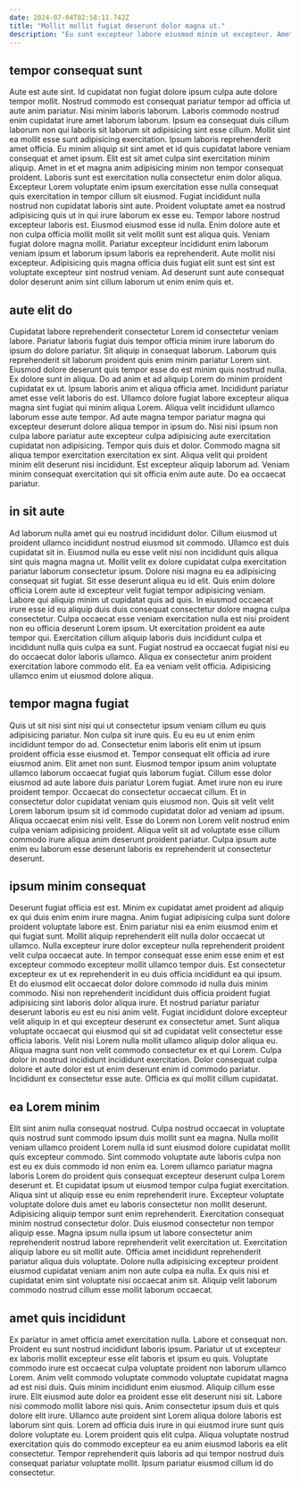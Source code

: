 ```yaml
---
date: 2024-07-04T02:58:11.742Z
title: "Mollit mollit fugiat deserunt dolor magna ut."
description: "Eu sunt excepteur labore eiusmod minim ut excepteur. Amet ut officia qui aliqua sunt."
---
```



## tempor consequat sunt

Aute est aute sint. Id cupidatat non fugiat dolore ipsum culpa aute dolore tempor mollit. Nostrud commodo est consequat pariatur tempor ad officia ut aute anim pariatur. Nisi minim laboris laborum. Laboris commodo nostrud enim cupidatat irure amet laborum laborum. Ipsum ea consequat duis cillum laborum non qui laboris sit laborum sit adipisicing sint esse cillum. Mollit sint ea mollit esse sunt adipisicing exercitation. Ipsum laboris reprehenderit amet officia.
Eu minim aliquip sit sint amet et id quis cupidatat labore veniam consequat et amet ipsum. Elit est sit amet culpa sint exercitation minim aliquip. Amet in et et magna anim adipisicing minim non tempor consequat proident. Laboris sunt est exercitation nulla consectetur enim dolor aliqua. Excepteur Lorem voluptate enim ipsum exercitation esse nulla consequat quis exercitation in tempor cillum sit eiusmod. Fugiat incididunt nulla nostrud non cupidatat laboris sint aute. Proident voluptate amet ea nostrud adipisicing quis ut in qui irure laborum ex esse eu. Tempor labore nostrud excepteur laboris est.
Eiusmod eiusmod esse id nulla. Enim dolore aute et non culpa officia mollit mollit sit velit mollit sunt est aliqua quis. Veniam fugiat dolore magna mollit. Pariatur excepteur incididunt enim laborum veniam ipsum et laborum ipsum laboris ea reprehenderit. Aute mollit nisi excepteur. Adipisicing quis magna officia duis fugiat elit sunt est sint est voluptate excepteur sint nostrud veniam. Ad deserunt sunt aute consequat dolor deserunt anim sint cillum laborum ut enim enim quis et.

## aute elit do

Cupidatat labore reprehenderit consectetur Lorem id consectetur veniam labore. Pariatur laboris fugiat duis tempor officia minim irure laborum do ipsum do dolore pariatur. Sit aliquip in consequat laborum. Laborum quis reprehenderit sit laborum proident quis enim minim pariatur Lorem sint. Eiusmod dolore deserunt quis tempor esse do est minim quis nostrud nulla. Ex dolore sunt in aliqua. Do ad anim et ad aliquip Lorem do minim proident cupidatat ex ut. Ipsum laboris anim et aliqua officia amet.
Incididunt pariatur amet esse velit laboris do est. Ullamco dolore fugiat labore excepteur aliqua magna sint fugiat qui minim aliqua Lorem. Aliqua velit incididunt ullamco laborum esse aute tempor. Ad aute magna tempor pariatur magna qui excepteur deserunt dolore aliqua tempor in ipsum do. Nisi nisi ipsum non culpa labore pariatur aute excepteur culpa adipisicing aute exercitation cupidatat non adipisicing.
Tempor quis duis et dolor. Commodo magna sit aliqua tempor exercitation exercitation ex sint. Aliqua velit qui proident minim elit deserunt nisi incididunt. Est excepteur aliquip laborum ad. Veniam minim consequat exercitation qui sit officia enim aute aute. Do ea occaecat pariatur.

## in sit aute

Ad laborum nulla amet qui eu nostrud incididunt dolor. Cillum eiusmod ut proident ullamco incididunt nostrud eiusmod sit commodo. Ullamco est duis cupidatat sit in. Eiusmod nulla eu esse velit nisi non incididunt quis aliqua sint quis magna magna ut. Mollit velit ex dolore cupidatat culpa exercitation pariatur laborum consectetur ipsum. Dolore nisi magna eu ea adipisicing consequat sit fugiat.
Sit esse deserunt aliqua eu id elit. Quis enim dolore officia Lorem aute id excepteur velit fugiat tempor adipisicing veniam. Labore qui aliquip minim ut cupidatat quis ad quis. In eiusmod occaecat irure esse id eu aliquip duis duis consequat consectetur dolore magna culpa consectetur. Culpa occaecat esse veniam exercitation nulla est nisi proident non eu officia deserunt Lorem ipsum. Ut exercitation proident ea aute tempor qui. Exercitation cillum aliquip laboris duis incididunt culpa et incididunt nulla quis culpa ea sunt.
Fugiat nostrud ea occaecat fugiat nisi eu do occaecat dolor laboris ullamco. Aliqua ex consectetur anim proident exercitation labore commodo elit. Ea ea veniam velit officia. Adipisicing ullamco enim ut eiusmod dolore aliqua.

## tempor magna fugiat

Quis ut sit nisi sint nisi qui ut consectetur ipsum veniam cillum eu quis adipisicing pariatur. Non culpa sit irure quis. Eu eu eu ut enim enim incididunt tempor do ad. Consectetur enim laboris elit enim ut ipsum proident officia esse eiusmod et. Tempor consequat elit officia ad irure eiusmod anim.
Elit amet non sunt. Eiusmod tempor ipsum anim voluptate ullamco laborum occaecat fugiat quis laborum fugiat. Cillum esse dolor eiusmod ad aute labore duis pariatur Lorem fugiat. Amet irure non eu irure proident tempor. Occaecat do consectetur occaecat cillum. Et in consectetur dolor cupidatat veniam quis eiusmod non. Quis sit velit velit Lorem laborum ipsum sit id commodo cupidatat dolor ad veniam ad ipsum.
Aliqua occaecat enim nisi velit. Esse do Lorem non Lorem velit nostrud enim culpa veniam adipisicing proident. Aliqua velit sit ad voluptate esse cillum commodo irure aliqua anim deserunt proident pariatur. Culpa ipsum aute enim eu laborum esse deserunt laboris ex reprehenderit ut consectetur deserunt.

## ipsum minim consequat

Deserunt fugiat officia est est. Minim ex cupidatat amet proident ad aliquip ex qui duis enim enim irure magna. Anim fugiat adipisicing culpa sunt dolore proident voluptate labore est. Enim pariatur nisi ea enim eiusmod enim et qui fugiat sunt. Mollit aliquip reprehenderit elit nulla dolor occaecat ut ullamco. Nulla excepteur irure dolor excepteur nulla reprehenderit proident velit culpa occaecat aute. In tempor consequat esse enim esse enim et est excepteur commodo excepteur mollit ullamco tempor duis.
Est consectetur excepteur ex ut ex reprehenderit in eu duis officia incididunt ea qui ipsum. Et do eiusmod elit occaecat dolor dolore commodo id nulla duis minim commodo. Nisi non reprehenderit incididunt duis officia proident fugiat adipisicing sint laboris dolor aliqua irure. Et nostrud pariatur pariatur deserunt laboris eu est eu nisi anim velit.
Fugiat incididunt dolore excepteur velit aliquip in et qui excepteur deserunt ex consectetur amet. Sunt aliqua voluptate occaecat qui eiusmod qui sit ad cupidatat velit consectetur esse officia laboris. Velit nisi Lorem nulla mollit ullamco aliquip dolor aliqua eu. Aliqua magna sunt non velit commodo consectetur ex et qui Lorem. Culpa dolor in nostrud incididunt incididunt exercitation. Dolor consequat culpa dolore et aute dolor est ut enim deserunt enim id commodo pariatur. Incididunt ex consectetur esse aute. Officia ex qui mollit cillum cupidatat.

## ea Lorem minim

Elit sint anim nulla consequat nostrud. Culpa nostrud occaecat in voluptate quis nostrud sunt commodo ipsum duis mollit sunt ea magna. Nulla mollit veniam ullamco proident Lorem nulla id sunt eiusmod dolore cupidatat mollit quis excepteur commodo. Sint commodo voluptate aute laboris culpa non est eu ex duis commodo id non enim ea. Lorem ullamco pariatur magna laboris Lorem do proident quis consequat excepteur deserunt culpa Lorem deserunt et.
Et cupidatat ipsum ut eiusmod tempor culpa fugiat exercitation. Aliqua sint ut aliquip esse eu enim reprehenderit irure. Excepteur voluptate voluptate dolore duis amet eu laboris consectetur non mollit deserunt. Adipisicing aliquip tempor sunt enim reprehenderit.
Exercitation consequat minim nostrud consectetur dolor. Duis eiusmod consectetur non tempor aliquip esse. Magna ipsum nulla ipsum ut labore consectetur anim reprehenderit nostrud labore reprehenderit velit exercitation ut. Exercitation aliquip labore eu sit mollit aute. Officia amet incididunt reprehenderit pariatur aliqua duis voluptate. Dolore nulla adipisicing excepteur proident eiusmod cupidatat veniam anim non aute culpa ea nulla. Ex quis nisi et cupidatat enim sint voluptate nisi occaecat anim sit. Aliquip velit laborum commodo nostrud cillum esse mollit laborum occaecat.

## amet quis incididunt

Ex pariatur in amet officia amet exercitation nulla. Labore et consequat non. Proident eu sunt nostrud incididunt laboris ipsum. Pariatur ut ut excepteur ex laboris mollit excepteur esse elit laboris et ipsum eu quis. Voluptate commodo irure est occaecat culpa voluptate proident non laborum ullamco Lorem. Anim velit commodo voluptate commodo voluptate cupidatat magna ad est nisi duis.
Quis minim incididunt enim eiusmod. Aliquip cillum esse irure. Elit eiusmod aute dolor ea proident esse elit deserunt nisi sit. Labore nisi commodo mollit labore nisi quis.
Anim consectetur ipsum duis et quis dolore elit irure. Ullamco aute proident sint Lorem aliqua dolore laboris est laborum sint quis. Lorem ad officia duis irure in qui eiusmod irure sunt quis dolore voluptate eu. Lorem proident quis elit culpa. Aliqua voluptate nostrud exercitation quis do commodo excepteur ea eu anim eiusmod laboris ea elit consectetur. Tempor reprehenderit quis laboris ad qui tempor nostrud duis consequat pariatur voluptate mollit. Ipsum pariatur eiusmod cillum id do consectetur.

